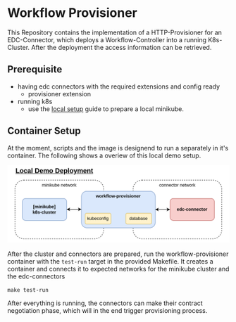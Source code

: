 # Workflow Provisioner

This Repository contains the implementation of a HTTP-Provisioner for an EDC-Connector, which deploys a Workflow-Controller into a running K8s-Cluster.
After the deployment the access information can be retrieved.

## Prerequisite

- having edc connectors with the required extensions and config ready
  - provisioner extension
- running k8s
  - use the [local setup](./docs/setup.md) guide to prepare a local minikube.

## Container Setup

At the moment, scripts and the image is designend to run a separately in it's container.
The following shows a overiew of this local demo setup.

![Workflow Provider](docs/workflow-provisioner.drawio.png)

After the cluster and connectors are prepared, run the workflow-provisioner container with the `test-run` target in the provided Makefile.
It creates a container and connects it to expected networks for the minikube cluster and the edc-connectors

```
make test-run
```

After everything is running, the connectors can make their contract negotiation phase, which will in the end trigger provisioning process.
